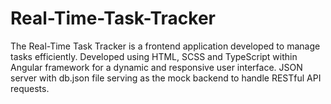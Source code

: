 # Real-Time-Task-Tracker
The Real-Time Task Tracker is a frontend application developed to manage tasks efficiently.
Developed using HTML, SCSS and TypeScript within Angular framework for a dynamic and responsive user interface.
JSON server with db.json file serving as the mock backend to handle RESTful API requests.
